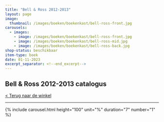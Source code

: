 ```yaml
---
title: "Bell & Ross 2012-2013"
layout: page
image: 
  thumbnail: /images/boeken/boekenkast/bell-ross-front.jpg
carousels:
  - images: 
    - image: /images/boeken/boekenkast/bell-ross-front.jpg
    - image: /images/boeken/boekenkast/bell-ross-mid.jpg
    - image: /images/boeken/boekenkast/bell-ross-back.jpg
shop-status: beschikbaar
item-type: boek
date: 01-11-2023
excerpt_separator: <!--end_excerpt-->
---
```


## Bell & Ross 2012-2013 catalogus

<!--end_excerpt-->

[< Terug naar de winkel](/winkel)

***

{% include carousel.html height="100" unit="%" duration="7" number="1" %}


